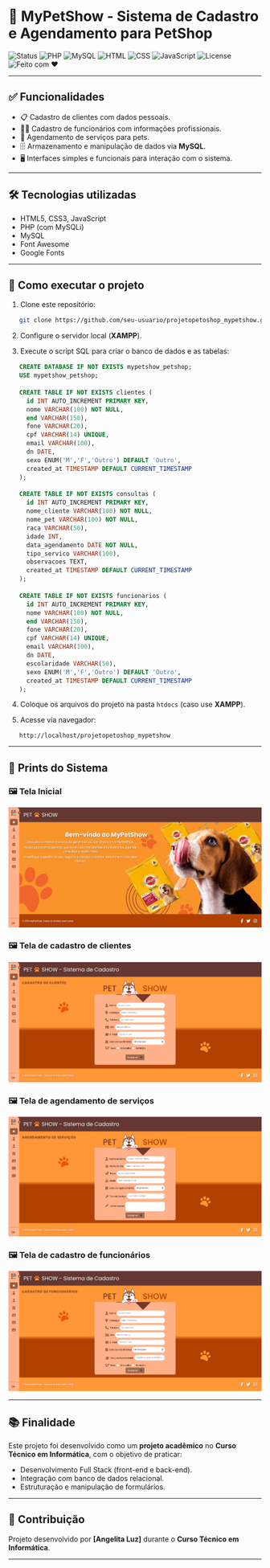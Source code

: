# 🐾 MyPetShow - Sistema de Cadastro e Agendamento para PetShop

![Status](https://img.shields.io/badge/status-concluído-brightgreen)
![PHP](https://img.shields.io/badge/PHP-7.4+-8892BF?logo=php&logoColor=white)
![MySQL](https://img.shields.io/badge/MySQL-5.7+-4479A1?logo=mysql&logoColor=white)
![HTML](https://img.shields.io/badge/HTML5-E34F26?logo=html5&logoColor=white)
![CSS](https://img.shields.io/badge/CSS3-1572B6?logo=css3&logoColor=white)
![JavaScript](https://img.shields.io/badge/JavaScript-F7DF1E?logo=javascript&logoColor=black)
![License](https://img.shields.io/badge/license-MIT-green)
![Feito com ❤️](https://img.shields.io/badge/feito%20com-%E2%9D%A4-red)

---

## ✅ Funcionalidades

- 📋 Cadastro de clientes com dados pessoais.
- 👩‍💼 Cadastro de funcionários com informações profissionais.
- 📅 Agendamento de serviços para pets.
- 🗄️ Armazenamento e manipulação de dados via **MySQL**.
- 🖥️ Interfaces simples e funcionais para interação com o sistema.

---

## 🛠️ Tecnologias utilizadas

- HTML5, CSS3, JavaScript
- PHP (com MySQLi)
- MySQL
- Font Awesome
- Google Fonts

---

## 🚀 Como executar o projeto

1. Clone este repositório:
```bash
   git clone https://github.com/seu-usuario/projetopetoshop_mypetshow.git
````

2. Configure o servidor local (**XAMPP**).

3. Execute o script SQL para criar o banco de dados e as tabelas:

```sql
   CREATE DATABASE IF NOT EXISTS mypetshow_petshop;
   USE mypetshow_petshop;

   CREATE TABLE IF NOT EXISTS clientes (
     id INT AUTO_INCREMENT PRIMARY KEY,
     nome VARCHAR(100) NOT NULL,
     end VARCHAR(150),
     fone VARCHAR(20),
     cpf VARCHAR(14) UNIQUE,
     email VARCHAR(100),
     dn DATE,
     sexo ENUM('M','F','Outro') DEFAULT 'Outro',
     created_at TIMESTAMP DEFAULT CURRENT_TIMESTAMP
   );

   CREATE TABLE IF NOT EXISTS consultas (
     id INT AUTO_INCREMENT PRIMARY KEY,
     nome_cliente VARCHAR(100) NOT NULL,
     nome_pet VARCHAR(100) NOT NULL,
     raca VARCHAR(50),
     idade INT,
     data_agendamento DATE NOT NULL,
     tipo_servico VARCHAR(100),
     observacoes TEXT,
     created_at TIMESTAMP DEFAULT CURRENT_TIMESTAMP
   );

   CREATE TABLE IF NOT EXISTS funcionarios (
     id INT AUTO_INCREMENT PRIMARY KEY,
     nome VARCHAR(100) NOT NULL,
     end VARCHAR(150),
     fone VARCHAR(20),
     cpf VARCHAR(14) UNIQUE,
     email VARCHAR(100),
     dn DATE,
     escolaridade VARCHAR(50),
     sexo ENUM('M','F','Outro') DEFAULT 'Outro',
     created_at TIMESTAMP DEFAULT CURRENT_TIMESTAMP
   );
```

4. Coloque os arquivos do projeto na pasta `htdocs` (caso use **XAMPP**).

5. Acesse via navegador:

```
   http://localhost/projetopetoshop_mypetshow
```

---

## 📸 Prints do Sistema

### 🖼️ Tela Inicial

![Tela Inicial](src/images/print_tela_inicial.png)

### 🖼️ Tela de cadastro de clientes

![Cadastro de Clientes](src/images/print_cadastro_clientes.png)

### 🖼️ Tela de agendamento de serviços

![Agendamento de Serviços](src/images/print_agendamento.png)

### 🖼️ Tela de cadastro de funcionários

![Cadastro de Funcionários](src/images/print_cadastro_funcionarios.png)

---

## 📚 Finalidade

Este projeto foi desenvolvido como um **projeto acadêmico** no **Curso Técnico em Informática**, com o objetivo de praticar:

* Desenvolvimento Full Stack (front-end e back-end).
* Integração com banco de dados relacional.
* Estruturação e manipulação de formulários.

---

## 🤝 Contribuição

Projeto desenvolvido por **\[Angelita Luz]** durante o **Curso Técnico em Informática**.

---